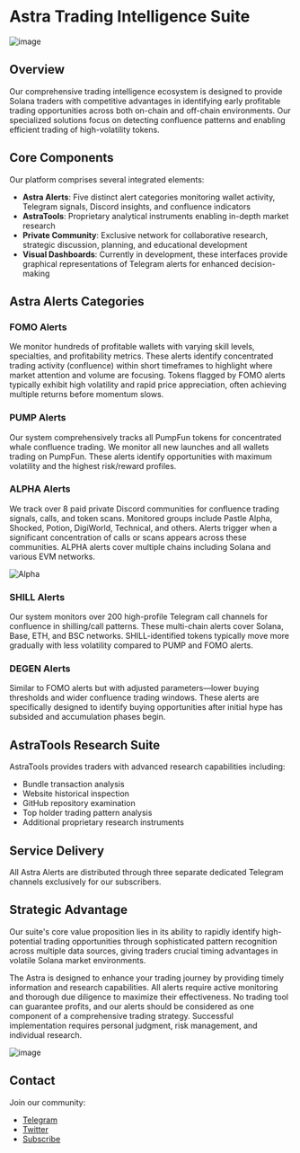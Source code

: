 # Astra Trading Intelligence Suite

![image](https://github.com/user-attachments/assets/3513a214-5a7f-452b-8c43-2efe169be732)


## Overview

Our comprehensive trading intelligence ecosystem is designed to provide Solana traders with competitive advantages in identifying early profitable trading opportunities across both on-chain and off-chain environments. Our specialized solutions focus on detecting confluence patterns and enabling efficient trading of high-volatility tokens.

## Core Components

Our platform comprises several integrated elements:

* **Astra Alerts**: Five distinct alert categories monitoring wallet activity, Telegram signals, Discord insights, and confluence indicators
* **AstraTools**: Proprietary analytical instruments enabling in-depth market research
* **Private Community**: Exclusive network for collaborative research, strategic discussion, planning, and educational development
* **Visual Dashboards**: Currently in development, these interfaces provide graphical representations of Telegram alerts for enhanced decision-making

## Astra Alerts Categories

### FOMO Alerts
We monitor hundreds of profitable wallets with varying skill levels, specialties, and profitability metrics. These alerts identify concentrated trading activity (confluence) within short timeframes to highlight where market attention and volume are focusing. Tokens flagged by FOMO alerts typically exhibit high volatility and rapid price appreciation, often achieving multiple returns before momentum slows.

### PUMP Alerts
Our system comprehensively tracks all PumpFun tokens for concentrated whale confluence trading. We monitor all new launches and all wallets trading on PumpFun. These alerts identify opportunities with maximum volatility and the highest risk/reward profiles.

### ALPHA Alerts
We track over 8 paid private Discord communities for confluence trading signals, calls, and token scans. Monitored groups include Pastle Alpha, Shocked, Potion, DigiWorld, Technical, and others. Alerts trigger when a significant concentration of calls or scans appears across these communities. ALPHA alerts cover multiple chains including Solana and various EVM networks.

![Alpha](https://github.com/user-attachments/assets/adb51f3f-108c-43e6-b751-fd7c2860c98c)

### SHILL Alerts
Our system monitors over 200 high-profile Telegram call channels for confluence in shilling/call patterns. These multi-chain alerts cover Solana, Base, ETH, and BSC networks. SHILL-identified tokens typically move more gradually with less volatility compared to PUMP and FOMO alerts.

### DEGEN Alerts
Similar to FOMO alerts but with adjusted parameters—lower buying thresholds and wider confluence trading windows. These alerts are specifically designed to identify buying opportunities after initial hype has subsided and accumulation phases begin.

## AstraTools Research Suite

AstraTools provides traders with advanced research capabilities including:

* Bundle transaction analysis
* Website historical inspection
* GitHub repository examination
* Top holder trading pattern analysis
* Additional proprietary research instruments

## Service Delivery

All Astra Alerts are distributed through three separate dedicated Telegram channels exclusively for our subscribers.

## Strategic Advantage

Our suite's core value proposition lies in its ability to rapidly identify high-potential trading opportunities through sophisticated pattern recognition across multiple data sources, giving traders crucial timing advantages in volatile Solana market environments.

The Astra is designed to enhance your trading journey by providing timely information and research capabilities. All alerts require active monitoring and thorough due diligence to maximize their effectiveness. No trading tool can guarantee profits, and our alerts should be considered as one component of a comprehensive trading strategy. Successful implementation requires personal judgment, risk management, and individual research.

![image](https://github.com/user-attachments/assets/b4a16eb1-5d76-48d4-afde-331edb94c6a6)

## Contact

Join our community:
- [Telegram](https://t.me/AstraBlock_alerts)
- [Twitter](https://twitter.com/AstraAlpha_)
- [Subscribe](https://linktr.ee/AstraBlock)
